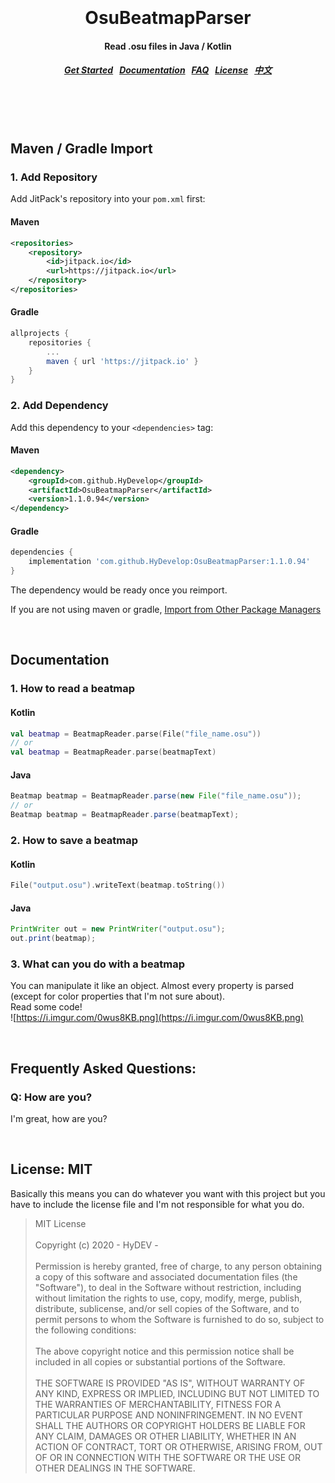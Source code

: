 <h1 align="center">
  <br>
  <br>
  OsuBeatmapParser
  <h4 align="center">
  Read .osu files in Java / Kotlin
  </h4>
  <h5 align="center">
<a href="#maven">Get Started</a>&nbsp;&nbsp;
<a href="#doc">Documentation</a>&nbsp;&nbsp;
<a href="#qa">FAQ</a>&nbsp;&nbsp;
<a href="#license">License</a>&nbsp;&nbsp;
<a href="README.cn.md">中文</a>
</h5>
  <br>
  <br>
  <br>
</h1>


<a name="maven"></a>
Maven / Gradle Import
--------

### 1. Add Repository

Add JitPack's repository into your `pom.xml` first:

#### Maven

```xml
<repositories>
    <repository>
        <id>jitpack.io</id>
        <url>https://jitpack.io</url>
    </repository>
</repositories>
```

#### Gradle

```gradle
allprojects {
    repositories {
        ...
        maven { url 'https://jitpack.io' }
    }
}
```

### 2. Add Dependency

Add this dependency to your `<dependencies>` tag:

#### Maven

```xml
<dependency>
    <groupId>com.github.HyDevelop</groupId>
    <artifactId>OsuBeatmapParser</artifactId>
    <version>1.1.0.94</version>
</dependency>
```

#### Gradle

```gradle
dependencies {
    implementation 'com.github.HyDevelop:OsuBeatmapParser:1.1.0.94'
}
```

The dependency would be ready once you reimport.

If you are not using maven or gradle, [Import from Other Package Managers](https://jitpack.io/#HyDevelop/OsuBeatmapParser/1.1.0.94)

<br>

<a name="doc"></a>
Documentation
--------

### 1. How to read a beatmap

#### Kotlin

```kt
val beatmap = BeatmapReader.parse(File("file_name.osu"))
// or
val beatmap = BeatmapReader.parse(beatmapText)
```

#### Java

```java
Beatmap beatmap = BeatmapReader.parse(new File("file_name.osu"));
// or
Beatmap beatmap = BeatmapReader.parse(beatmapText);
```

### 2. How to save a beatmap

#### Kotlin

```kt
File("output.osu").writeText(beatmap.toString())
```

#### Java

```java
PrintWriter out = new PrintWriter("output.osu");
out.print(beatmap);
```

### 3. What can you do with a beatmap

You can manipulate it like an object. Almost every property is parsed (except for color properties that I'm not sure about).<br>
Read some code!<br>
![https://i.imgur.com/0wus8KB.png](https://i.imgur.com/0wus8KB.png)

<br>

<a name="qa"></a>
Frequently Asked Questions:
--------

### Q: How are you?

I'm great, how are you?

<br>

<a name="license"></a>
License: MIT
--------

Basically this means you can do whatever you want with this project but you have to include the license file and I'm not responsible for what you do.

> MIT License<br><br>
Copyright (c) 2020 - HyDEV -<br><br>
Permission is hereby granted, free of charge, to any person obtaining a copy
of this software and associated documentation files (the "Software"), to deal
in the Software without restriction, including without limitation the rights
to use, copy, modify, merge, publish, distribute, sublicense, and/or sell
copies of the Software, and to permit persons to whom the Software is
furnished to do so, subject to the following conditions:<br><br>
The above copyright notice and this permission notice shall be included in all
copies or substantial portions of the Software.<br><br>
THE SOFTWARE IS PROVIDED "AS IS", WITHOUT WARRANTY OF ANY KIND, EXPRESS OR
IMPLIED, INCLUDING BUT NOT LIMITED TO THE WARRANTIES OF MERCHANTABILITY,
FITNESS FOR A PARTICULAR PURPOSE AND NONINFRINGEMENT. IN NO EVENT SHALL THE
AUTHORS OR COPYRIGHT HOLDERS BE LIABLE FOR ANY CLAIM, DAMAGES OR OTHER
LIABILITY, WHETHER IN AN ACTION OF CONTRACT, TORT OR OTHERWISE, ARISING FROM,
OUT OF OR IN CONNECTION WITH THE SOFTWARE OR THE USE OR OTHER DEALINGS IN THE
SOFTWARE.

